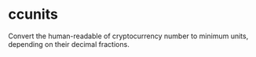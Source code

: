 # ccunits
Convert the human-readable of cryptocurrency number  to minimum units, depending on their decimal fractions.
